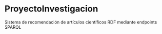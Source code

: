 # ProyectoInvestigacion
Sistema de recomendación de artículos científicos RDF mediante endpoints SPARQL 
